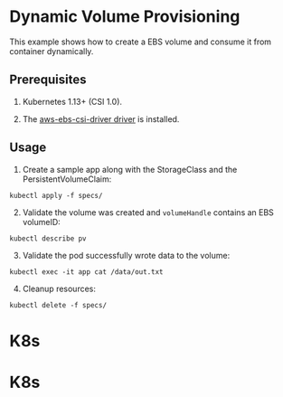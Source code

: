 # Dynamic Volume Provisioning
This example shows how to create a EBS volume and consume it from container dynamically.

## Prerequisites

1. Kubernetes 1.13+ (CSI 1.0).

1. The [aws-ebs-csi-driver driver](https://github.com/kubernetes-sigs/aws-ebs-csi-driver) is installed.

## Usage

1. Create a sample app along with the StorageClass and the PersistentVolumeClaim:
```
kubectl apply -f specs/
```

2. Validate the volume was created and `volumeHandle` contains an EBS volumeID:
```
kubectl describe pv
```

3. Validate the pod successfully wrote data to the volume:
```
kubectl exec -it app cat /data/out.txt
```

4. Cleanup resources:
```
kubectl delete -f specs/
```
# K8s
# K8s
